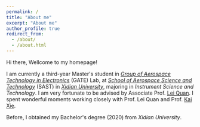 ```yaml
---
permalink: /
title: "About me"
excerpt: "About me"
author_profile: true
redirect_from: 
  - /about/
  - /about.html
---
```

Hi there, Wellcome to my homepage! 

I am currently a third-year Master's student in [_Group of Aerospace Technology in Electronics_](https://web.xidian.edu.cn/kaixie/) (GATE) Lab, at [_School of Aerospace Science and Technology_](https://sast.xidian.edu.cn/) (SAST) in [_Xidian University_](https://www.xidian.edu.cn/), majoring in _Instrument Science and Technology_. I am very fortunate to be advised by Associate Prof. [Lei Quan](https://web.xidian.edu.cn/quanlei/). I spent wonderful moments working closely with Prof. Lei Quan and Prof. [Kai Xie](https://faculty.xidian.edu.cn/XK3/zh_CN/index.htm)<!--(https://web.xidian.edu.cn/kaixie/)-->.

Before, I obtained my Bachelor's degree (2020) from _Xidian University_. 

